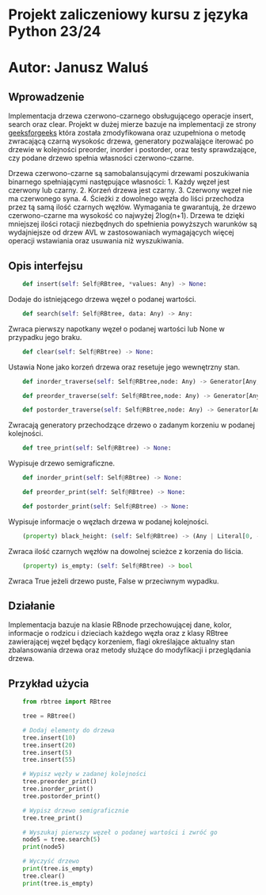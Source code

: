 #   Projekt zaliczeniowy kursu z języka Python 23/24 
#   Autor: Janusz Waluś

## Wprowadzenie
Implementacja drzewa czerwono-czarnego obsługującego operacje insert, search oraz clear.
Projekt w dużej mierze bazuje na implementacji ze strony [geeksforgeeks](https://www.geeksforgeeks.org/introduction-to-red-black-tree)
która została zmodyfikowana oraz uzupełniona o metodę zwracającą czarną wysokośc drzewa, generatory pozwalające iterować po drzewie
w kolejności preorder, inorder i postorder, oraz testy sprawdzające, czy podane drzewo spełnia własności czerwono-czarne.

Drzewa czerwono-czarne są samobalansującymi drzewami poszukiwania binarnego spełniającymi następujące własności:
    1. Każdy węzeł jest czerwony lub czarny.
    2. Korzeń drzewa jest czarny.
    3. Czerwony węzeł nie ma czerwonego syna.
    4. Ścieżki z dowolnego węzła do liści przechodza przez tą samą ilość czarnych węzłów.
Wymagania te gwarantują, że drzewo czerwono-czarne ma wysokość co najwyżej 2log(n+1).
Drzewa te dzięki mniejszej ilości rotacji niezbędnych do spełnienia powyższych warunków są wydajniejsze od drzew AVL w zastosowaniach wymagających więcej operacji wstawiania oraz usuwania niż wyszukiwania.

## Opis interfejsu

```python
    def insert(self: Self@RBtree, *values: Any) -> None:
```
 Dodaje do istniejącego drzewa węzeł o podanej wartości.


```python
    def search(self: Self@RBtree, data: Any) -> Any:
```
Zwraca pierwszy napotkany węzeł o podanej wartości lub None w przypadku jego braku.


```python
    def clear(self: Self@RBtree) -> None:
```
Ustawia None jako korzeń drzewa oraz resetuje jego wewnętrzny stan.


```python
    def inorder_traverse(self: Self@RBtree,node: Any) -> Generator[Any, Any, None]:

    def preorder_traverse(self: Self@RBtree,node: Any) -> Generator[Any, Any, None]:

    def postorder_traverse(self: Self@RBtree,node: Any) -> Generator[Any, Any, None]:
```
Zwracają generatory przechodzące drzewo o zadanym korzeniu w podanej kolejności.


```python
    def tree_print(self: Self@RBtree) -> None:
```
Wypisuje drzewo semigraficzne.


```python
    def inorder_print(self: Self@RBtree) -> None:

    def preorder_print(self: Self@RBtree) -> None:

    def postorder_print(self: Self@RBtree) -> None:
```
Wypisuje informacje o węzłach drzewa w podanej kolejności.


```python
    (property) black_height: (self: Self@RBtree) -> (Any | Literal[0, -1])
```
Zwraca ilość czarnych węzłów na dowolnej scieżce z korzenia do liścia.


```python
    (property) is_empty: (self: Self@RBtree) -> bool
```
Zwraca True jeżeli drzewo puste, False w przeciwnym wypadku.

## Działanie
Implementacja bazuje na klasie RBnode przechowującej dane, kolor, informacje o rodzicu i dzieciach każdego węzła oraz z klasy RBtree zawierającej węzeł będący korzeniem, flagi określające aktualny stan zbalansowania drzewa oraz metody służące do modyfikacji i przeglądania drzewa.


## Przykład użycia

```python
    from rbtree import RBtree

    tree = RBtree()

    # Dodaj elementy do drzewa
    tree.insert(10)
    tree.insert(20)
    tree.insert(5)
    tree.insert(55)

    # Wypisz węzły w zadanej kolejności
    tree.preorder_print()
    tree.inorder_print()
    tree.postorder_print()

    # Wypisz drzewo semigraficznie
    tree.tree_print()

    # Wyszukaj pierwszy węzeł o podanej wartości i zwróć go
    node5 = tree.search(5)
    print(node5)

    # Wyczyść drzewo
    print(tree.is_empty)
    tree.clear()
    print(tree.is_empty)
```